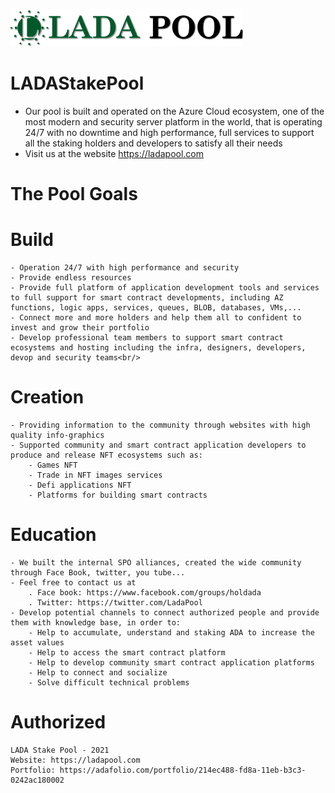 
![LADA Stake Pool](images/LADAStakePool.jpg)

# LADAStakePool
- Our pool is built and operated on the Azure Cloud ecosystem, one of the most modern and security server platform in the world, that is operating 24/7 with no downtime and high performance, full services to support all the staking holders and developers to satisfy all their needs
- Visit us at the website https://ladapool.com

# The Pool Goals
# Build
    - Operation 24/7 with high performance and security
    - Provide endless resources
    - Provide full platform of application development tools and services to full support for smart contract developments, including AZ functions, logic apps, services, queues, BLOB, databases, VMs,...
    - Connect more and more holders and help them all to confident to invest and grow their portfolio
    - Develop professional team members to support smart contract ecosystems and hosting including the infra, designers, developers, devop and security teams<br/>
    
    
 # Creation
    - Providing information to the community through websites with high quality info-graphics
    - Supported community and smart contract application developers to produce and release NFT ecosystems such as:
        - Games NFT
        - Trade in NFT images services
        - Defi applications NFT
        - Platforms for building smart contracts
 
 # Education
    - We built the internal SPO alliances, created the wide community through Face Book, twitter, you tube...
    - Feel free to contact us at
        . Face book: https://www.facebook.com/groups/holdada
        . Twitter: https://twitter.com/LadaPool
    - Develop potential channels to connect authorized people and provide them with knowledge base, in order to:
        - Help to accumulate, understand and staking ADA to increase the asset values
        - Help to access the smart contract platform
        - Help to develop community smart contract application platforms
        - Help to connect and socialize
        - Solve difficult technical problems
        
# Authorized
    LADA Stake Pool - 2021
    Website: https://ladapool.com
    Portfolio: https://adafolio.com/portfolio/214ec488-fd8a-11eb-b3c3-0242ac180002
        
        
                     
        
        

    
   
    





